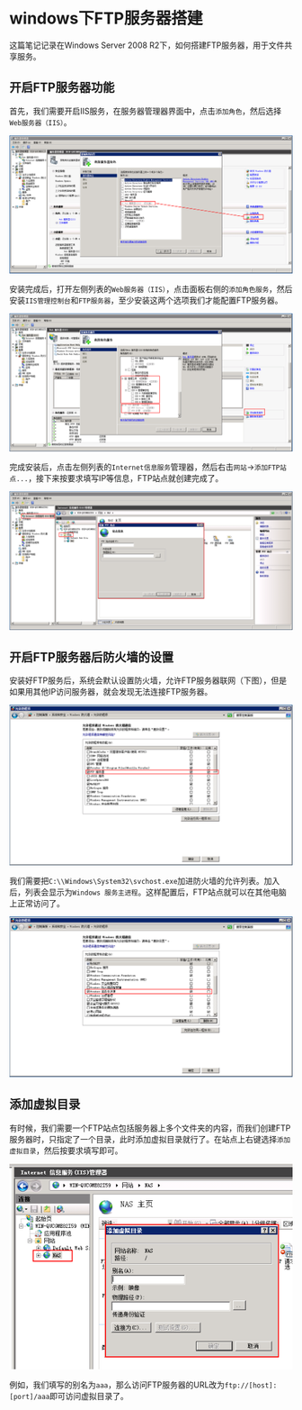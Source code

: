 # windows下FTP服务器搭建

这篇笔记记录在Windows Server 2008 R2下，如何搭建FTP服务器，用于文件共享服务。

## 开启FTP服务器功能

首先，我们需要开启IIS服务，在服务器管理器界面中，点击`添加角色`，然后选择`Web服务器（IIS）`。

![](res/1.png)

安装完成后，打开左侧列表的`Web服务器（IIS）`，点击面板右侧的`添加角色服务`，然后安装`IIS管理控制台`和`FTP服务器`，至少安装这两个选项我们才能配置FTP服务器。

![](res/2.png)

完成安装后，点击左侧列表的`Internet信息服务`管理器，然后右击`网站`->`添加FTP站点...`，接下来按要求填写IP等信息，FTP站点就创建完成了。

![](res/3.png)

## 开启FTP服务器后防火墙的设置

安装好FTP服务后，系统会默认设置防火墙，允许FTP服务器联网（下图），但是如果用其他IP访问服务器，就会发现无法连接FTP服务器。

![](res/4.png)

我们需要把`C:\\Windows\System32\svchost.exe`加进防火墙的允许列表。加入后，列表会显示为`Windows 服务主进程`。这样配置后，FTP站点就可以在其他电脑上正常访问了。

![](res/5.png)

## 添加虚拟目录

有时候，我们需要一个FTP站点包括服务器上多个文件夹的内容，而我们创建FTP服务器时，只指定了一个目录，此时添加虚拟目录就行了。在站点上右键选择`添加虚拟目录`，然后按要求填写即可。

![](res/6.png)

例如，我们填写的别名为`aaa`，那么访问FTP服务器的URL改为`ftp://[host]:[port]/aaa`即可访问虚拟目录了。
